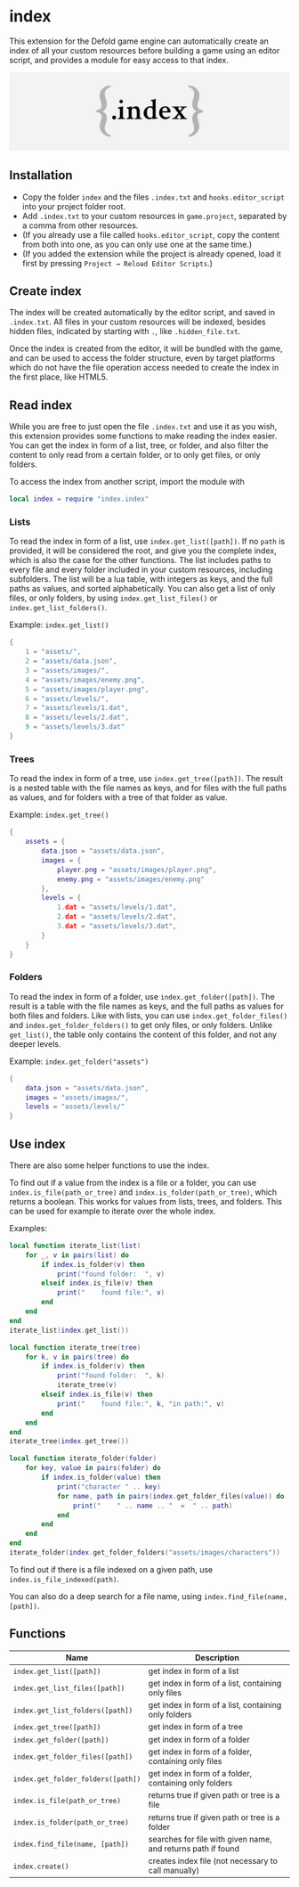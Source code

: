 # index
This extension for the Defold game engine can automatically create an index of all your custom resources before building a game using an editor script, and provides a module for easy access to that index.

![banner](/docs/images/index-banner.jpg)

## Installation
* Copy the folder `index` and the files `.index.txt` and `hooks.editor_script` into your project folder root.
* Add `.index.txt` to your custom resources in `game.project`, separated by a comma from other resources.
* (If you already use a file called `hooks.editor_script`, copy the content from both into one, as you can only use one at the same time.)
* (If you added the extension while the project is already opened, load it first by pressing `Project → Reload Editor Scripts`.)

## Create index
The index will be created automatically by the editor script, and saved in `.index.txt`. All files in your custom resources will be indexed, besides hidden files, indicated by starting with `.`, like `.hidden_file.txt`.

Once the index is created from the editor, it will be bundled with the game, and can be used to access the folder structure, even by target platforms which do not have the file operation access needed to create the index in the first place, like HTML5.

## Read index
While you are free to just open the file `.index.txt` and use it as you wish, this extension provides some functions to make reading the index easier. You can get the index in form of a list, tree, or folder, and also filter the content to only read from a certain folder, or to only get files, or only folders.

To access the index from another script, import the module with
```lua
local index = require "index.index"
```

### Lists
To read the index in form of a list, use `index.get_list([path])`. If no `path` is provided, it will be considered the root, and give you the complete index, which is also the case for the other functions. The list includes paths to every file and every folder included in your custom resources, including subfolders. The list will be a lua table, with integers as keys, and the full paths as values, and sorted alphabetically. You can also get a list of only files, or only folders, by using `index.get_list_files()` or `index.get_list_folders()`.

Example: `index.get_list()`
```lua
{
    1 = "assets/",
    2 = "assets/data.json",
    3 = "assets/images/",
    4 = "assets/images/enemy.png",
    5 = "assets/images/player.png",
    6 = "assets/levels/",
    7 = "assets/levels/1.dat",
    8 = "assets/levels/2.dat",
    9 = "assets/levels/3.dat"
}
```

### Trees
To read the index in form of a tree, use `index.get_tree([path])`. The result is a nested table with the file names as keys, and for files with the full paths as values, and for folders with a tree of that folder as value.

Example: `index.get_tree()`
```lua
{
    assets = {
        data.json = "assets/data.json",
        images = {
            player.png = "assets/images/player.png",
            enemy.png = "assets/images/enemy.png"
        },
        levels = {
            1.dat = "assets/levels/1.dat",
            2.dat = "assets/levels/2.dat",
            3.dat = "assets/levels/3.dat",
        }
    }
}
```

### Folders
To read the index in form of a folder, use `index.get_folder([path])`. The result is a table with the file names as keys, and the full paths as values for both files and folders. Like with lists, you can use `index.get_folder_files()` and `index.get_folder_folders()` to get only files, or only folders. Unlike `get_list()`, the table only contains the content of this folder, and not any deeper levels.

Example: `index.get_folder("assets")`
```lua
{
    data.json = "assets/data.json",
    images = "assets/images/",
    levels = "assets/levels/"
}
```

## Use index
There are also some helper functions to use the index.

To find out if a value from the index is a file or a folder, you can use `index.is_file(path_or_tree)` and `index.is_folder(path_or_tree)`, which returns a boolean. This works for values from lists, trees, and folders. This can be used for example to iterate over the whole index.

Examples:
```lua
local function iterate_list(list)
    for _, v in pairs(list) do
        if index.is_folder(v) then
            print("found folder:  ", v)
        elseif index.is_file(v) then
            print("    found file:", v)
        end
    end
end
iterate_list(index.get_list())
```
```lua
local function iterate_tree(tree)
    for k, v in pairs(tree) do
        if index.is_folder(v) then
            print("found folder:  ", k)
            iterate_tree(v)
        elseif index.is_file(v) then
            print("    found file:", k, "in path:", v)
        end
    end
end
iterate_tree(index.get_tree())
```
```lua
local function iterate_folder(folder)
    for key, value in pairs(folder) do
        if index.is_folder(value) then
            print("character " .. key)
            for name, path in pairs(index.get_folder_files(value)) do
                print("    " .. name .. "  =  " .. path)
            end
        end
    end
end
iterate_folder(index.get_folder_folders("assets/images/characters"))
```

To find out if there is a file indexed on a given path, use `index.is_file_indexed(path)`.

You can also do a deep search for a file name, using `index.find_file(name, [path])`.

## Functions
| Name                                | Description                                                   |
| ----------------------------------- | ------------------------------------------------------------- |
| `index.get_list([path])`            | get index in form of a list                                   |
| `index.get_list_files([path])`      | get index in form of a list, containing only files            |
| `index.get_list_folders([path])`    | get index in form of a list, containing only folders          |
| `index.get_tree([path])`            | get index in form of a tree                                   |
| `index.get_folder([path])`          | get index in form of a folder                                 |
| `index.get_folder_files([path])`    | get index in form of a folder, containing only files          |
| `index.get_folder_folders([path])`  | get index in form of a folder, containing only folders        |
| `index.is_file(path_or_tree)`       | returns true if given path or tree is a file                  |
| `index.is_folder(path_or_tree)`     | returns true if given path or tree is a folder                |
| `index.find_file(name, [path])`     | searches for file with given name, and returns path if found  |
| `index.create()`                    | creates index file (not necessary to call manually)           |
